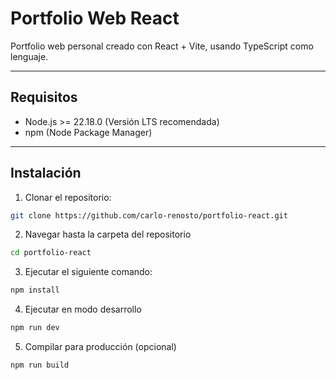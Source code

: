 # Portfolio Web React

Portfolio web personal creado con React + Vite, usando TypeScript como lenguaje.

---

## Requisitos
- Node.js >= 22.18.0 (Versión LTS recomendada)
- npm (Node Package Manager)

---

## Instalación

1. Clonar el repositorio:

```bash
git clone https://github.com/carlo-renosto/portfolio-react.git
```

2. Navegar hasta la carpeta del repositorio

```bash
cd portfolio-react
```

3. Ejecutar el siguiente comando: 

```bash
npm install
```

4. Ejecutar en modo desarrollo

```bash
npm run dev
```

5. Compilar para producción (opcional)

```bash
npm run build
```